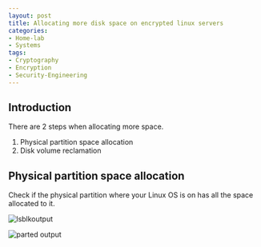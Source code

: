 ```yaml
---
layout: post
title: Allocating more disk space on encrypted linux servers
categories:
- Home-lab
- Systems
tags:
- Cryptography
- Encryption
- Security-Engineering
---
```


## Introduction

There are 2 steps when allocating more space.

1. Physical partition space allocation
2. Disk volume reclamation

## Physical partition space allocation

Check if the physical partition where your Linux OS is on has all the space allocated to it.

![lsblkoutput]()

![parted output]()
